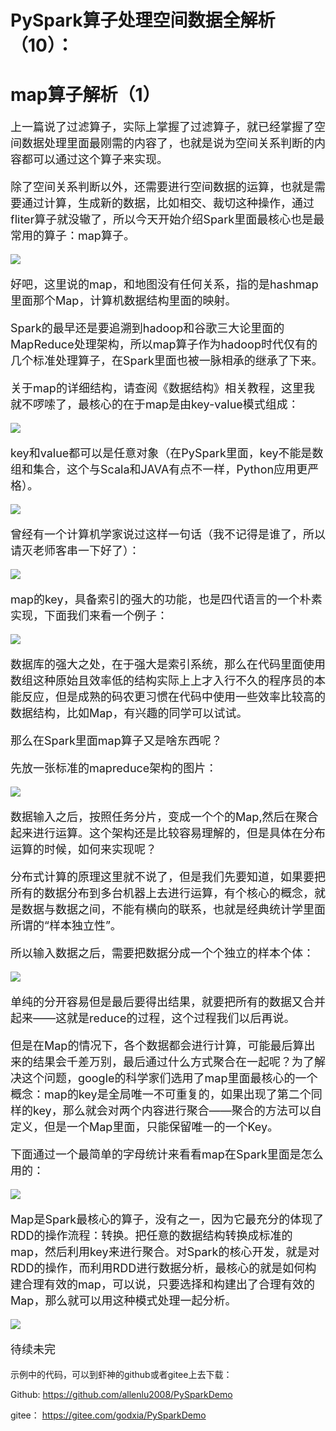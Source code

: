 # PySpark算子处理空间数据全解析（10）：
# map算子解析（1）
<font size=4>
上一篇说了过滤算子，实际上掌握了过滤算子，就已经掌握了空间数据处理里面最刚需的内容了，也就是说为空间关系判断的内容都可以通过这个算子来实现。

除了空间关系判断以外，还需要进行空间数据的运算，也就是需要通过计算，生成新的数据，比如相交、裁切这种操作，通过fliter算子就没辙了，所以今天开始介绍Spark里面最核心也是最常用的算子：map算子。

<img src="./img/1.jpg"/>


好吧，这里说的map，和地图没有任何关系，指的是hashmap里面那个Map，计算机数据结构里面的映射。

Spark的最早还是要追溯到hadoop和谷歌三大论里面的MapReduce处理架构，所以map算子作为hadoop时代仅有的几个标准处理算子，在Spark里面也被一脉相承的继承了下来。

关于map的详细结构，请查阅《数据结构》相关教程，这里我就不啰嗦了，最核心的在于map是由key-value模式组成：

<img src="./img/2.jpg"/>


key和value都可以是任意对象（在PySpark里面，key不能是数组和集合，这个与Scala和JAVA有点不一样，Python应用更严格）。

<img src="./img/3.jpg"/>


曾经有一个计算机学家说过这样一句话（我不记得是谁了，所以请灭老师客串一下好了）：

<img src="./img/4.jpg"/>


map的key，具备索引的强大的功能，也是四代语言的一个朴素实现，下面我们来看一个例子：

<img src="./img/5.jpg"/>

数据库的强大之处，在于强大是索引系统，那么在代码里面使用数组这种原始且效率低的结构实际上上才入行不久的程序员的本能反应，但是成熟的码农更习惯在代码中使用一些效率比较高的数据结构，比如Map，有兴趣的同学可以试试。

那么在Spark里面map算子又是啥东西呢？

先放一张标准的mapreduce架构的图片：

<img src="./img/6.jpg"/>


数据输入之后，按照任务分片，变成一个个的Map,然后在聚合起来进行运算。这个架构还是比较容易理解的，但是具体在分布运算的时候，如何来实现呢？

分布式计算的原理这里就不说了，但是我们先要知道，如果要把所有的数据分布到多台机器上去进行运算，有个核心的概念，就是数据与数据之间，不能有横向的联系，也就是经典统计学里面所谓的“样本独立性”。

所以输入数据之后，需要把数据分成一个个独立的样本个体：

<img src="./img/7.jpg"/>


单纯的分开容易但是最后要得出结果，就要把所有的数据又合并起来——这就是reduce的过程，这个过程我们以后再说。

但是在Map的情况下，各个数据都会进行计算，可能最后算出来的结果会千差万别，最后通过什么方式聚合在一起呢？为了解决这个问题，google的科学家们选用了map里面最核心的一个概念：map的key是全局唯一不可重复的，如果出现了第二个同样的key，那么就会对两个内容进行聚合——聚合的方法可以自定义，但是一个Map里面，只能保留唯一的一个Key。

下面通过一个最简单的字母统计来看看map在Spark里面是怎么用的：

<img src="./img/8.jpg"/>


Map是Spark最核心的算子，没有之一，因为它最充分的体现了RDD的操作流程：转换。把任意的数据结构转换成标准的map，然后利用key来进行聚合。对Spark的核心开发，就是对RDD的操作，而利用RDD进行数据分析，最核心的就是如何构建合理有效的map，可以说，只要选择和构建出了合理有效的Map，那么就可以用这种模式处理一起分析。

<img src="./img/9.jpg"/>


待续未完

</font>
示例中的代码，可以到虾神的github或者gitee上去下载：

Github:
https://github.com/allenlu2008/PySparkDemo

gitee：
https://gitee.com/godxia/PySparkDemo
